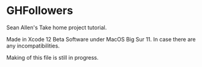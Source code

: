 # GHFollowers
Sean Allen's Take home project tutorial.

Made in Xcode 12 Beta Software under MacOS Big Sur 11. In case there are  any incompatibilities.

Making of this file is still in progress.
